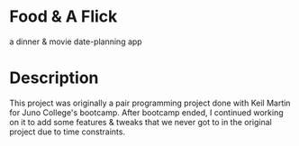 # Food & A Flick
a dinner &amp; movie date-planning app


# Description
This project was originally a pair programming project done with Keil Martin for Juno College's bootcamp. After bootcamp ended, I continued working on it to add some features & tweaks that we never got to in the original project due to time constraints.
